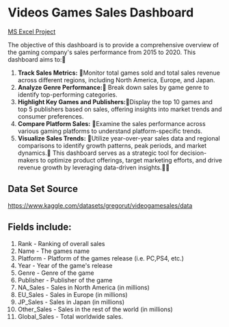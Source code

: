 # Videos Games Sales Dashboard

<u>MS Excel Project</u>

The objective of this dashboard is to provide a comprehensive overview of the gaming company's sales performance from 2015 to 2020. This dashboard aims to:
1. **Track Sales Metrics:** Monitor total games sold and total sales revenue across different regions, including North America, Europe, and Japan.
2. **Analyze Genre Performance:** Break down sales by game genre to identify top-performing categories.
3. **Highlight Key Games and Publishers:**Display the top 10 games and top 5 publishers based on sales, offering insights into market trends and consumer preferences.
4. **Compare Platform Sales:** Examine the sales performance across various gaming platforms to understand platform-specific trends.
5. **Visualize Sales Trends:** Utilize year-over-year sales data and regional comparisons to identify growth patterns, peak periods, and market dynamics.
This dashboard serves as a strategic tool for decision-makers to optimize product offerings, target marketing efforts, and drive revenue growth by leveraging data-driven insights.


## Data Set Source 
https://www.kaggle.com/datasets/gregorut/videogamesales/data

## Fields include: 
1. Rank - Ranking of overall sales
2. Name - The games name
3. Platform - Platform of the games release (i.e. PC,PS4, etc.)
4. Year - Year of the game's release
5. Genre - Genre of the game
6. Publisher - Publisher of the game
7. NA_Sales - Sales in North America (in millions)
8. EU_Sales - Sales in Europe (in millions)
9. JP_Sales - Sales in Japan (in millions)
10. Other_Sales - Sales in the rest of the world (in millions)
11. Global_Sales - Total worldwide sales.
